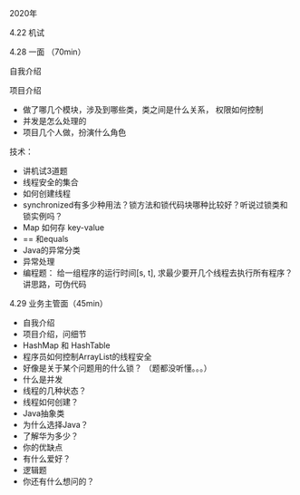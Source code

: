 2020年

4.22 机试

4.28 一面 （70min）

自我介绍

项目介绍

- 做了哪几个模块，涉及到哪些类，类之间是什么关系， 权限如何控制
- 并发是怎么处理的
- 项目几个人做，扮演什么角色

技术：

- 讲机试3道题
- 线程安全的集合
- 如何创建线程
- synchronized有多少种用法？锁方法和锁代码块哪种比较好？听说过锁类和锁实例吗？
- Map 如何存 key-value
- == 和equals
- Java的异常分类
- 异常处理
- 编程题： 给一组程序的运行时间[s, t], 求最少要开几个线程去执行所有程序？讲思路，可伪代码



4.29 业务主管面（45min）

- 自我介绍
- 项目介绍，问细节
- HashMap 和 HashTable 
- 程序员如何控制ArrayList的线程安全
- 好像是关于某个问题用的什么锁？ （题都没听懂。。。）
- 什么是并发
- 线程的几种状态？
- 线程如何创建？
- Java抽象类
- 为什么选择Java？
- 了解华为多少？
- 你的优缺点
- 有什么爱好？
- 逻辑题
- 你还有什么想问的？

